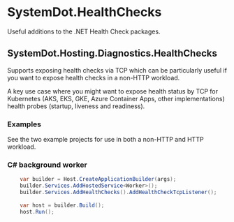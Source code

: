 # SystemDot.HealthChecks

Useful additions to the .NET Health Check packages.

## SystemDot.Hosting.Diagnostics.HealthChecks

Supports exposing health checks via TCP which can be particularly useful if you want to expose health checks in a non-HTTP workload.

A key use case where you might want to expose health status by TCP for Kubernetes (AKS, EKS, GKE, Azure Container Apps, other implementations) health probes (startup, liveness and readiness).


### Examples

See the two example projects for use in both a non-HTTP and HTTP workload.


### C# background worker

```c#
    var builder = Host.CreateApplicationBuilder(args);
    builder.Services.AddHostedService<Worker>();
    builder.Services.AddHealthChecks().AddHealthCheckTcpListener();
    
    var host = builder.Build();
    host.Run();
```